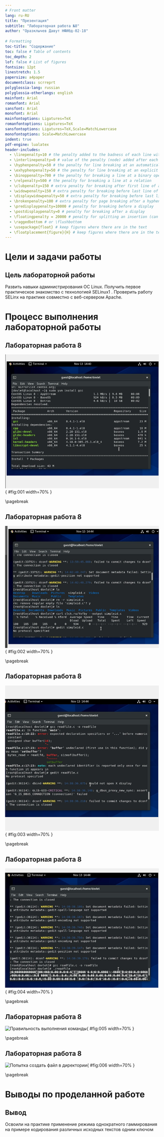 ```yaml
---
# Front matter
lang: ru-RU
title: "Презентация"
subtitle: "Лабораторная работа №8"
author: "Оразклычев Давут НФИбд-02-18"

# Formatting
toc-title: "Содержание"
toc: false # Table of contents
toc_depth: 2
lof: false # List of figures
fontsize: 12pt
linestretch: 1.5
papersize: a4paper
documentclass: scrreprt
polyglossia-lang: russian
polyglossia-otherlangs: english
mainfont: Arial
romanfont: Arial
sansfont: Arial
monofont: Arial
mainfontoptions: Ligatures=TeX
romanfontoptions: Ligatures=TeX
sansfontoptions: Ligatures=TeX,Scale=MatchLowercase
monofontoptions: Scale=MatchLowercase
indent: true
pdf-engine: lualatex
header-includes:
  - \linepenalty=10 # the penalty added to the badness of each line within a paragraph (no associated penalty node) Increasing the value makes tex try to have fewer lines in the paragraph.
  - \interlinepenalty=0 # value of the penalty (node) added after each line of a paragraph.
  - \hyphenpenalty=50 # the penalty for line breaking at an automatically inserted hyphen
  - \exhyphenpenalty=50 # the penalty for line breaking at an explicit hyphen
  - \binoppenalty=700 # the penalty for breaking a line at a binary operator
  - \relpenalty=500 # the penalty for breaking a line at a relation
  - \clubpenalty=150 # extra penalty for breaking after first line of a paragraph
  - \widowpenalty=150 # extra penalty for breaking before last line of a paragraph
  - \displaywidowpenalty=50 # extra penalty for breaking before last line before a display math
  - \brokenpenalty=100 # extra penalty for page breaking after a hyphenated line
  - \predisplaypenalty=10000 # penalty for breaking before a display
  - \postdisplaypenalty=0 # penalty for breaking after a display
  - \floatingpenalty = 20000 # penalty for splitting an insertion (can only be split footnote in standard LaTeX)
  - \raggedbottom # or \flushbottom
  - \usepackage{float} # keep figures where there are in the text
  - \floatplacement{figure}{H} # keep figures where there are in the text
---
```


# Цели и задачи работы

## Цель лабораторной работы

Развить навыки администрирования ОС Linux. Получить первое практическое знакомство с технологией SELinux1
.
Проверить работу SELinx на практике совместно с веб-сервером
Apache.

# Процесс выполнения лабораторной работы

## Лабораторная работа 8

![Создание пользователя guest](image/1.jpg){ #fig:001 width=70% }

\pagebreak

## Лабораторная работа 8

![Переход на пользователя guest](image/2.jpg){ #fig:002 width=70% }

\pagebreak

## Лабораторная работа 8

![Команды: pwd, whoami, id, groups](image/3.jpg){ #fig:003 width=70% }

\pagebreak

## Лабораторная работа 8

![Команда cat /etc/passwd с фильтром и без](image/4.jpg){ #fig:004 width=70% }

\pagebreak

## Лабораторная работа 8

![Правильность выполнения команды](image/5.jpg){ #fig:005 width=70% }

\pagebreak

## Лабораторная работа 8

![Попытка создать файл в директории](image/6.jpg){ #fig:006 width=70% }

\pagebreak

# Выводы по проделанной работе

## Вывод

Освоили на практике применение режима однократного гаммирования
на примере кодирования различных исходных текстов одним ключом
